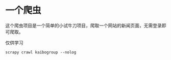 # 一个爬虫

这个爬虫项目是一个简单的小试牛刀项目，爬取一个网站的新闻页面，无需登录即可爬取。

仅供学习

``` shell
scrapy crawl kaibogroup --nolog
```